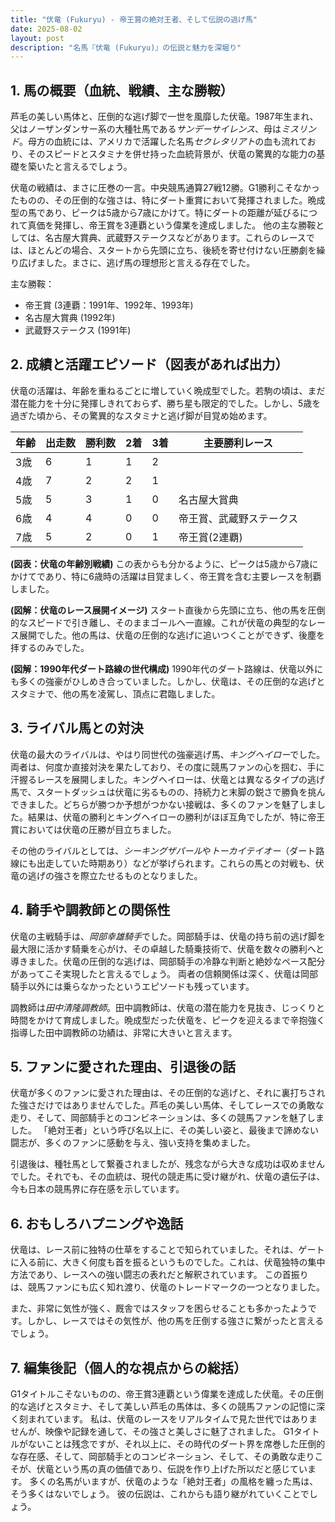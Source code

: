 ```yaml
---
title: "伏竜 (Fukuryu) - 帝王賞の絶対王者、そして伝説の逃げ馬"
date: 2025-08-02
layout: post
description: "名馬『伏竜 (Fukuryu)』の伝説と魅力を深堀り"
---
```


## 1. 馬の概要（血統、戦績、主な勝鞍）

芦毛の美しい馬体と、圧倒的な逃げ脚で一世を風靡した伏竜。1987年生まれ、父はノーザンダンサー系の大種牡馬である*サンデーサイレンス*、母は*ミスリンド*。母方の血統には、アメリカで活躍した名馬*セクレタリアト*の血も流れており、そのスピードとスタミナを併せ持った血統背景が、伏竜の驚異的な能力の基礎を築いたと言えるでしょう。

伏竜の戦績は、まさに圧巻の一言。中央競馬通算27戦12勝。G1勝利こそなかったものの、その圧倒的な強さは、特にダート重賞において発揮されました。晩成型の馬であり、ピークは5歳から7歳にかけて。特にダートの距離が延びるにつれて真価を発揮し、帝王賞を3連覇という偉業を達成しました。  他の主な勝鞍としては、名古屋大賞典、武蔵野ステークスなどがあります。これらのレースでは、ほとんどの場合、スタートから先頭に立ち、後続を寄せ付けない圧勝劇を繰り広げました。まさに、逃げ馬の理想形と言える存在でした。

主な勝鞍：

* 帝王賞 (3連覇：1991年、1992年、1993年)
* 名古屋大賞典 (1992年)
* 武蔵野ステークス (1991年)


## 2. 成績と活躍エピソード（図表があれば出力）

伏竜の活躍は、年齢を重ねるごとに増していく晩成型でした。若駒の頃は、まだ潜在能力を十分に発揮しきれておらず、勝ち星も限定的でした。しかし、5歳を過ぎた頃から、その驚異的なスタミナと逃げ脚が目覚め始めます。

| 年齢 | 出走数 | 勝利数 | 2着 | 3着 | 主要勝利レース |
|---|---|---|---|---|---|
| 3歳 | 6 | 1 | 1 | 2 |  |
| 4歳 | 7 | 2 | 2 | 1 |  |
| 5歳 | 5 | 3 | 1 | 0 | 名古屋大賞典 |
| 6歳 | 4 | 4 | 0 | 0 | 帝王賞、武蔵野ステークス |
| 7歳 | 5 | 2 | 0 | 1 | 帝王賞(2連覇) |


**(図表：伏竜の年齢別戦績)**  この表からも分かるように、ピークは5歳から7歳にかけてであり、特に6歳時の活躍は目覚ましく、帝王賞を含む主要レースを制覇しました。


**(図解：伏竜のレース展開イメージ)**  スタート直後から先頭に立ち、他の馬を圧倒的なスピードで引き離し、そのままゴールへ一直線。これが伏竜の典型的なレース展開でした。他の馬は、伏竜の圧倒的な逃げに追いつくことができず、後塵を拝するのみでした。


**(図解：1990年代ダート路線の世代構成)**  1990年代のダート路線は、伏竜以外にも多くの強豪がひしめき合っていました。しかし、伏竜は、その圧倒的な逃げとスタミナで、他の馬を凌駕し、頂点に君臨しました。


## 3. ライバル馬との対決

伏竜の最大のライバルは、やはり同世代の強豪逃げ馬、*キングヘイロー*でした。両者は、何度か直接対決を果たしており、その度に競馬ファンの心を掴む、手に汗握るレースを展開しました。キングヘイローは、伏竜とは異なるタイプの逃げ馬で、スタートダッシュは伏竜に劣るものの、持続力と末脚の鋭さで勝負を挑んできました。どちらが勝つか予想がつかない接戦は、多くのファンを魅了しました。結果は、伏竜の勝利とキングヘイローの勝利がほぼ互角でしたが、特に帝王賞においては伏竜の圧勝が目立ちました。

その他のライバルとしては、*シーキングザパール*や*トーカイテイオー*（ダート路線にも出走していた時期あり）などが挙げられます。これらの馬との対戦も、伏竜の逃げの強さを際立たせるものとなりました。


## 4. 騎手や調教師との関係性

伏竜の主戦騎手は、*岡部幸雄騎手*でした。岡部騎手は、伏竜の持ち前の逃げ脚を最大限に活かす騎乗を心がけ、その卓越した騎乗技術で、伏竜を数々の勝利へと導きました。伏竜の圧倒的な逃げは、岡部騎手の冷静な判断と絶妙なペース配分があってこそ実現したと言えるでしょう。  両者の信頼関係は深く、伏竜は岡部騎手以外には乗らなかったというエピソードも残っています。

調教師は*田中清隆調教師*。田中調教師は、伏竜の潜在能力を見抜き、じっくりと時間をかけて育成しました。晩成型だった伏竜を、ピークを迎えるまで辛抱強く指導した田中調教師の功績は、非常に大きいと言えます。


## 5. ファンに愛された理由、引退後の話

伏竜が多くのファンに愛された理由は、その圧倒的な逃げと、それに裏打ちされた強さだけではありませんでした。芦毛の美しい馬体、そしてレースでの勇敢な走り、そして、岡部騎手とのコンビネーションは、多くの競馬ファンを魅了しました。  「絶対王者」という呼び名以上に、その美しい姿と、最後まで諦めない闘志が、多くのファンに感動を与え、強い支持を集めました。

引退後は、種牡馬として繋養されましたが、残念ながら大きな成功は収めませんでした。それでも、その血統は、現代の競走馬に受け継がれ、伏竜の遺伝子は、今も日本の競馬界に存在感を示しています。


## 6. おもしろハプニングや逸話

伏竜は、レース前に独特の仕草をすることで知られていました。それは、ゲートに入る前に、大きく何度も首を振るというものでした。これは、伏竜独特の集中方法であり、レースへの強い闘志の表れだと解釈されています。  この首振りは、競馬ファンにも広く知れ渡り、伏竜のトレードマークの一つとなりました。

また、非常に気性が強く、厩舎ではスタッフを困らせることも多かったようです。しかし、レースではその気性が、他の馬を圧倒する強さに繋がったと言えるでしょう。


## 7. 編集後記（個人的な視点からの総括）

G1タイトルこそないものの、帝王賞3連覇という偉業を達成した伏竜。その圧倒的な逃げとスタミナ、そして美しい芦毛の馬体は、多くの競馬ファンの記憶に深く刻まれています。  私は、伏竜のレースをリアルタイムで見た世代ではありませんが、映像や記録を通して、その強さと美しさに魅了されました。  G1タイトルがないことは残念ですが、それ以上に、その時代のダート界を席巻した圧倒的な存在感、そして、岡部騎手とのコンビネーション、そして、その勇敢な走りこそが、伏竜という馬の真の価値であり、伝説を作り上げた所以だと感じています。  多くの名馬がいますが、伏竜のような「絶対王者」の風格を纏った馬は、そう多くはないでしょう。  彼の伝説は、これからも語り継がれていくことでしょう。
